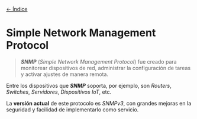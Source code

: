 [<- Índice](../../../Pentesting.md)
# Simple Network Management Protocol

> ***SNMP*** (*Simple Network Management Protocol*) fue creado para monitorear dispositivos de red, administrar la configuración de tareas y activar ajustes de manera remota.

Entre los dispositivos que ***SNMP*** soporta, por ejemplo, son *Routers*, *Switches*, *Servidores*, *Dispositivos IoT*, etc.

La **versión actual** de este protocolo es *SNMPv3*, con grandes mejoras en la seguridad y facilidad de implementarlo como servicio.